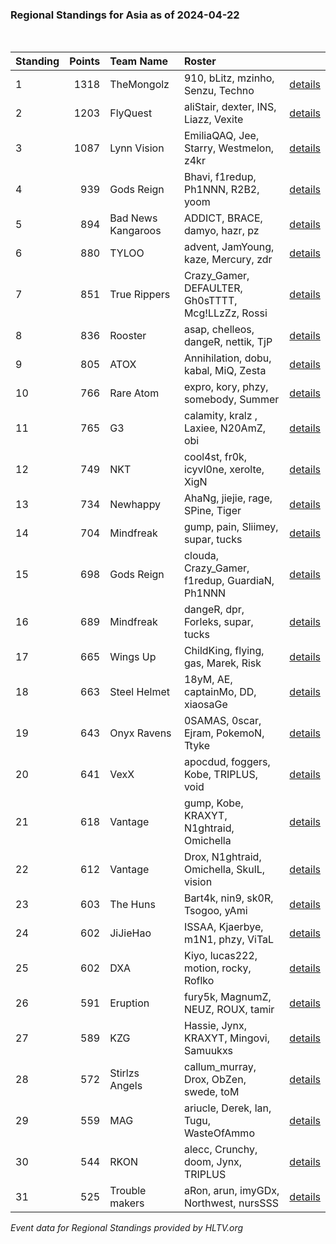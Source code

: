 ### Regional Standings for Asia as of 2024-04-22<br />
<br />

| Standing | Points | Team Name          | Roster                                             |                                                                                          |
| :- | -: | :- | :- | :- |
| 1        |   1318 | TheMongolz         | 910, bLitz, mzinho, Senzu, Techno                  | [details](details/0017--themongolz--910-blitz-mzinho-senzu-techno.md)                    |
| 2        |   1203 | FlyQuest           | aliStair, dexter, INS, Liazz, Vexite               | [details](details/0026--flyquest--alistair-dexter-ins-liazz-vexite.md)                   |
| 3        |   1087 | Lynn Vision        | EmiliaQAQ, Jee, Starry, Westmelon, z4kr            | [details](details/0034--lynn_vision--emiliaqaq-jee-starry-westmelon-z4kr.md)             |
| 4        |    939 | Gods Reign         | Bhavi, f1redup, Ph1NNN, R2B2, yoom                 | [details](details/0054--gods_reign--bhavi-f1redup-ph1nnn-r2b2-yoom.md)                   |
| 5        |    894 | Bad News Kangaroos | ADDICT, BRACE, damyo, hazr, pz                     | [details](details/0063--bad_news_kangaroos--addict-brace-damyo-hazr-pz.md)               |
| 6        |    880 | TYLOO              | advent, JamYoung, kaze, Mercury, zdr               | [details](details/0069--tyloo--advent-jamyoung-kaze-mercury-zdr.md)                      |
| 7        |    851 | True Rippers       | Crazy_Gamer, DEFAULTER, Gh0sTTTT, Mcg!LLzZz, Rossi | [details](details/0078--true_rippers--crazy_gamer-defaulter-gh0stttt-mcg_llzzz-rossi.md) |
| 8        |    836 | Rooster            | asap, chelleos, dangeR, nettik, TjP                | [details](details/0087--rooster--asap-chelleos-danger-nettik-tjp.md)                     |
| 9        |    805 | ATOX               | Annihilation, dobu, kabal, MiQ, Zesta              | [details](details/0102--atox--annihilation-dobu-kabal-miq-zesta.md)                      |
| 10       |    766 | Rare Atom          | expro, kory, phzy, somebody, Summer                | [details](details/0117--rare_atom--expro-kory-phzy-somebody-summer.md)                   |
| 11       |    765 | G3                 | calamity, kralz , Laxiee, N20AmZ, obi              | [details](details/0118--g3--calamity-kralz_-laxiee-n20amz-obi.md)                        |
| 12       |    749 | NKT                | cool4st, fr0k, icyvl0ne, xerolte, XigN             | [details](details/0125--nkt--cool4st-fr0k-icyvl0ne-xerolte-xign.md)                      |
| 13       |    734 | Newhappy           | AhaNg, jiejie, rage, SPine, Tiger                  | [details](details/0135--newhappy--ahang-jiejie-rage-spine-tiger.md)                      |
| 14       |    704 | Mindfreak          | gump, pain, Sliimey, supar, tucks                  | [details](details/0145--mindfreak--gump-pain-sliimey-supar-tucks.md)                     |
| 15       |    698 | Gods Reign         | clouda, Crazy_Gamer, f1redup, GuardiaN, Ph1NNN     | [details](details/0150--gods_reign--clouda-crazy_gamer-f1redup-guardian-ph1nnn.md)       |
| 16       |    689 | Mindfreak          | dangeR, dpr, Forleks, supar, tucks                 | [details](details/0153--mindfreak--danger-dpr-forleks-supar-tucks.md)                    |
| 17       |    665 | Wings Up           | ChildKing, flying, gas, Marek, Risk                | [details](details/0159--wings_up--childking-flying-gas-marek-risk.md)                    |
| 18       |    663 | Steel Helmet       | 18yM, AE, captainMo, DD, xiaosaGe                  | [details](details/0163--steel_helmet--18ym-ae-captainmo-dd-xiaosage.md)                  |
| 19       |    643 | Onyx Ravens        | 0SAMAS, 0scar, Ejram, PokemoN, Ttyke               | [details](details/0169--onyx_ravens--0samas-0scar-ejram-pokemon-ttyke.md)                |
| 20       |    641 | VexX               | apocdud, foggers, Kobe, TRIPLUS, void              | [details](details/0171--vexx--apocdud-foggers-kobe-triplus-void.md)                      |
| 21       |    618 | Vantage            | gump, Kobe, KRAXYT, N1ghtraid, Omichella           | [details](details/0180--vantage--gump-kobe-kraxyt-n1ghtraid-omichella.md)                |
| 22       |    612 | Vantage            | Drox, N1ghtraid, Omichella, SkulL, vision          | [details](details/0181--vantage--drox-n1ghtraid-omichella-skull-vision_.md)              |
| 23       |    603 | The Huns           | Bart4k, nin9, sk0R, Tsogoo, yAmi                   | [details](details/0186--the_huns--bart4k-nin9-sk0r-tsogoo-yami.md)                       |
| 24       |    602 | JiJieHao           | ISSAA, Kjaerbye, m1N1, phzy, ViTaL                 | [details](details/0187--jijiehao--issaa-kjaerbye-m1n1-phzy-vital.md)                     |
| 25       |    602 | DXA                | Kiyo, lucas222, motion, rocky, Roflko              | [details](details/0188--dxa--kiyo-lucas222-motion-rocky-roflko.md)                       |
| 26       |    591 | Eruption           | fury5k, MagnumZ, NEUZ, ROUX, tamir                 | [details](details/0191--eruption--fury5k-magnumz-neuz-roux-tamir.md)                     |
| 27       |    589 | KZG                | Hassie, Jynx, KRAXYT, Mingovi, Samuukxs            | [details](details/0192--kzg--hassie-jynx-kraxyt-mingovi-samuukxs.md)                     |
| 28       |    572 | Stirlzs Angels     | callum_murray, Drox, ObZen, swede, toM             | [details](details/0193--stirlzs_angels--callum_murray-drox-obzen-swede-tom.md)           |
| 29       |    559 | MAG                | ariucle, Derek, lan, Tugu, WasteOfAmmo             | [details](details/0196--mag--ariucle-derek-lan-tugu-wasteofammo.md)                      |
| 30       |    544 | RKON               | alecc, Crunchy, doom, Jynx, TRIPLUS                | [details](details/0197--rkon--alecc-crunchy-doom-jynx-triplus.md)                        |
| 31       |    525 | Trouble makers     | aRon, arun, imyGDx, Northwest, nursSSS             | [details](details/0200--trouble_makers--aron-arun-imygdx-northwest-nurssss.md)           |


_Event data for Regional Standings provided by HLTV.org_<br />
